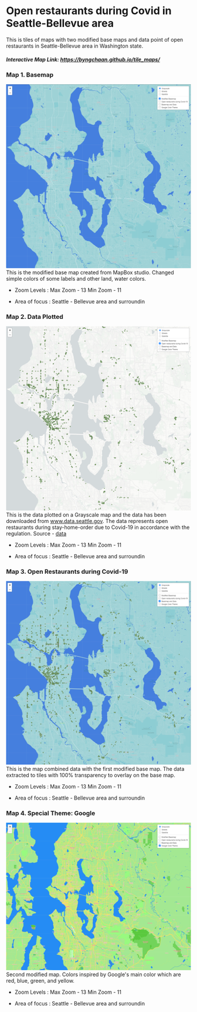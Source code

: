 # Open restaurants during Covid in Seattle-Bellevue area
This is tiles of maps with two modified base maps and data point of open restaurants in Seattle-Bellevue area in Washington state.
##### Interactive Map Link: https://byngchaan.github.io/tile_maps/

### Map 1. Basemap
![alt text](/img/baseTile.PNG)
This is the modified base map created from MapBox studio. Changed simple colors of some labels and other land, water colors.

* Zoom Levels : Max Zoom - 13
                Min Zoom - 11

* Area of focus : Seattle - Bellevue area and surroundin

### Map 2. Data Plotted
![alt text](/img/openRestaurant.PNG)
This is the data plotted on a Grayscale map and the data has been downloaded from www.data.seattle.gov. The data represents open restaurants during stay-home-order due to Covid-19 in accordance with the regulation.
Source - [data](https://data.seattle.gov/dataset/Restaurants-Operating-during-COVID19/sg8s-8k6z)

* Zoom Levels : Max Zoom - 13
                Min Zoom - 11

* Area of focus : Seattle - Bellevue area and surroundin

### Map 3. Open Restaurants during Covid-19
![alt text](/img/baseRestaurants.PNG)
This is the map combined data with the first modified base map. The data extracted to tiles with 100% transparency to overlay on the base map.

* Zoom Levels : Max Zoom - 13
                Min Zoom - 11

* Area of focus : Seattle - Bellevue area and surroundin

### Map 4. Special Theme: Google
![alt text](/img/baseGoogle.PNG)
Second modified map. Colors inspired by Google's main color which are red, blue, green, and yellow.

* Zoom Levels : Max Zoom - 13
                Min Zoom - 11

* Area of focus : Seattle - Bellevue area and surroundin

